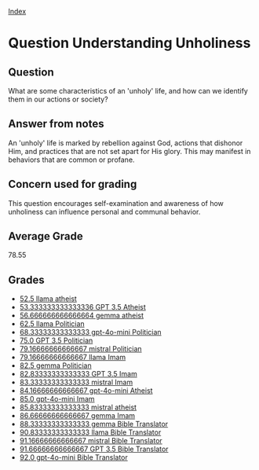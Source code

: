 
[Index](../../index.md)
# Question Understanding Unholiness
## Question
What are some characteristics of an 'unholy' life, and how can we identify them in our actions or society?

## Answer from notes
An 'unholy' life is marked by rebellion against God, actions that dishonor Him, and practices that are not set apart for His glory. This may manifest in behaviors that are common or profane.

## Concern used for grading
This question encourages self-examination and awareness of how unholiness can influence personal and communal behavior.

## Average Grade
78.55

## Grades
 * [52.5 llama atheist](../answers/llama_atheist/Understanding_Unholiness.md)
 * [53.333333333333336 GPT 3.5 Atheist](../answers/GPT_3.5_Atheist/Understanding_Unholiness.md)
 * [56.666666666666664 gemma atheist](../answers/gemma_atheist/Understanding_Unholiness.md)
 * [62.5 llama Politician](../answers/llama_Politician/Understanding_Unholiness.md)
 * [68.33333333333333 gpt-4o-mini Politician](../answers/gpt-4o-mini_Politician/Understanding_Unholiness.md)
 * [75.0 GPT 3.5 Politician](../answers/GPT_3.5_Politician/Understanding_Unholiness.md)
 * [79.16666666666667 mistral Politician](../answers/mistral_Politician/Understanding_Unholiness.md)
 * [79.16666666666667 llama Imam](../answers/llama_Imam/Understanding_Unholiness.md)
 * [82.5 gemma Politician](../answers/gemma_Politician/Understanding_Unholiness.md)
 * [82.83333333333333 GPT 3.5 Imam](../answers/GPT_3.5_Imam/Understanding_Unholiness.md)
 * [83.33333333333333 mistral Imam](../answers/mistral_Imam/Understanding_Unholiness.md)
 * [84.16666666666667 gpt-4o-mini Atheist](../answers/gpt-4o-mini_Atheist/Understanding_Unholiness.md)
 * [85.0 gpt-4o-mini Imam](../answers/gpt-4o-mini_Imam/Understanding_Unholiness.md)
 * [85.83333333333333 mistral atheist](../answers/mistral_atheist/Understanding_Unholiness.md)
 * [86.66666666666667 gemma Imam](../answers/gemma_Imam/Understanding_Unholiness.md)
 * [88.33333333333333 gemma Bible Translator](../answers/gemma_Bible_Translator/Understanding_Unholiness.md)
 * [90.83333333333333 llama Bible Translator](../answers/llama_Bible_Translator/Understanding_Unholiness.md)
 * [91.16666666666667 mistral Bible Translator](../answers/mistral_Bible_Translator/Understanding_Unholiness.md)
 * [91.66666666666667 GPT 3.5 Bible Translator](../answers/GPT_3.5_Bible_Translator/Understanding_Unholiness.md)
 * [92.0 gpt-4o-mini Bible Translator](../answers/gpt-4o-mini_Bible_Translator/Understanding_Unholiness.md)
